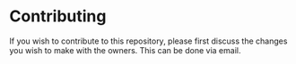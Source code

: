 
# Contributing
If you wish to contribute to this repository, please first discuss the changes you wish to make with the owners. This can be done via email.
